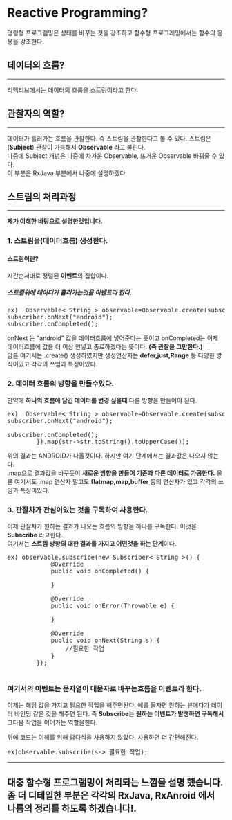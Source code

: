 # Reactive Programming?  
명령형 프로그램밍은 상태를 바꾸는 것을 강조하고 함수형 프로그래밍에서는 함수의 응용을 강조한다. 

## 데이터의 흐름?   
----
리액티브에서는 데이터의 흐름을 스트림이라고 한다. 

## 관찰자의 역할?
----
데이터가 흘러가는 흐름을 관찰한다. 즉 스트림을 관찰한다고 볼 수 있다. 
스트림은(**Subject**) 관찰이 가능해서 **Observable** 라고 불린다.  
나중에 Subject 개념은 나중에 차가운 Observable, 뜨거운 Observable 바꿔줄 수 있다.  
이 부분은 RxJava 부분에서 나중에 설명하겠다. 

## 스트림의 처리과정 
---- 
**제가 이해한 바탕으로 설명한것입니다.**  
### 1. 스트림을(데이터흐름) 생성한다. 

#### 스트림이란?   
시간순서대로 정렬된 **이벤트**의 집합이다. 

##### 스트림위에 데이터가 흘러가는것을 이벤트라 한다. 

<pre>
ex)  Observable< String > observable=Observable.create(subscriber -> {
subscriber.onNext("android");  
subscriber.onCompleted();  
</pre>     

onNext 는 "android" 값을 데이터흐름에 넣어준다는 뜻이고 onCompleted는 이제 데이터흐름에 값을 더 이상 안넣고 종료하겠다는 뜻이다. **(즉 관찰을 그만한다.)**  
암튼 여기서는 .create() 생성하였지만 생성연산자는 **defer,just,Range** 등 다양한 방식이있고 각각의 쓰임과 특징이있다.  


### 2. 데이터 흐름의 방향을 만들수있다.  
만약에 **하나의 흐름에 담긴 데이터를 변경 싶을때** 다른 방향을 만들어야 된다. 
  
<pre>
ex)  Observable< String > observable=Observable.create(subscriber -> {
subscriber.onNext("android");  
                
subscriber.onCompleted();       
        }).map(str->str.toString().toUpperCase());
</pre>
위의 결과는 ANDROID가 나올것이다. 하지만 여기 단계에서는 결과값은 나오지 않는다.   
.map으로 결과값을 바꾸듯이 **새로운 방향을 만들어 기존과 다른 데이터로 가공한다.** 물론 여기서도 .map 연산자 말고도 **flatmap,map,buffer** 등의 연산자가 있고 각각의 쓰임과 특징이있다.  

### 3. 관잘차가 관심이있는 것을 구독하여 사용한다. 
이제 관잘차가 원하는 결과가 나오는 흐름의 방향을 하나를 구독한다. 
이것을 **Subscribe** 라고한다.   
여기서는 **스트림 방향의 대한 결과를 가지고 어떤것을 하는 단계**이다.  

<pre>
ex) observable.subscribe(new Subscriber< String >() {
            @Override
            public void onCompleted() {

            }

            @Override
            public void onError(Throwable e) {

            }

            @Override
            public void onNext(String s) {
                //필요한 작업 
            }
        });  
 </pre>
  
### **여기서의 이벤트는 문자열이 대문자로 바꾸는흐름을 이벤트라 한다.**
이제는 해당 값을 가지고 필요한 작업을 해주면된다. 예를 들자면 원하는 뷰에다가 데이터 바인딩 같은 것을 해주면 된다.
즉 **Subscribe**는 **원하는 이벤트가 발생하면 구독해서** 그다음 작업을 이어가는 역할을한다. 


위에 코드는 이해를 위해 람다식을 사용하지 않았다. 사용하면 더 간편해진다.   

<pre>
ex)observable.subscribe(s-> 필요한 작업);
</pre>    

----

## 대충 함수형 프로그램밍이 처리되는 느낌을 설명 했습니다. 좀 더 디테일한 부분은 각각의 RxJava, RxAnroid 에서 나름의 정리를 하도록 하겠습니다!. 





